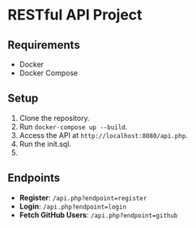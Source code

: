 # RESTful API Project

## Requirements

- Docker
- Docker Compose

## Setup

1. Clone the repository.
2. Run `docker-compose up --build`.
3. Access the API at `http://localhost:8080/api.php`.
4. Run the init.sql.
5.

## Endpoints

- **Register**: `/api.php?endpoint=register`
- **Login**: `/api.php?endpoint=login`
- **Fetch GitHub Users**: `/api.php?endpoint=github`
